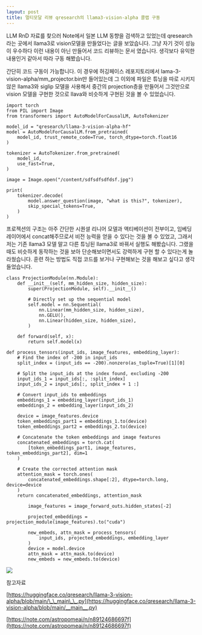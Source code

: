 ```yaml
---
layout: post
title: 멀티모달 리뷰 qresearch의 llama3-vision-alpha 콜랩 구동
---
```


LLM RnD 자료를 찾으러 Note에서 일본 LLM 동향을 검색하고 있었는데 qresearch라는 곳에서 llama3로 vision모델을 만들었다는 글을 보았습니다. 그냥 자기 것이 성능이 우수하다 이런 내용이 아닌 만들어서 코드 리뷰하는 문서 였습니다. 생각보다 유익한 내용인거 같아서 따라 구동 해봤습니다.

간단히 코드 구동이 가능합니다. 이 경우에 허깅페이스 레포지토리에서 lama-3-vision-alpha/mm\_projector.bin만 들어있는데 그 이외에 파일은 튜닝을 따로 시키지 않은 llama3와 siglip 모델을 사용해서 중간의 projection층을 만들어서 그것만으로 vision 모델을 구현한 것으로 llava와 비슷하게 구현된 것을 볼 수 있었습니다. 



```
import torch
from PIL import Image
from transformers import AutoModelForCausalLM, AutoTokenizer

model_id = "qresearch/llama-3-vision-alpha-hf"
model = AutoModelForCausalLM.from_pretrained(
    model_id, trust_remote_code=True, torch_dtype=torch.float16
)

tokenizer = AutoTokenizer.from_pretrained(
    model_id,
    use_fast=True,
)

image = Image.open("/content/sdfsdfsdfdsf.jpg")

print(
    tokenizer.decode(
        model.answer_question(image, "what is this?", tokenizer),
        skip_special_tokens=True,
    )
)
```

프로젝션의 구조는 아주 간단한 시퀀셜 리니어 모델과 액티베이션이 전부이고, 임베딩 레이어에서 concat해주므로서 비전 능력을 얻을 수 있다는 것을 볼 수 있었고, 그래서 저는 기존 llama3 모델 말고 다른 튜닝된 llama3로 바꿔서 실행도 해봤습니다. 그랬을 때도 비슷하게 동작하는 것을 보아 단순해보이면서도 강력하게 구현 할 수 있다는게 놀라웠습니다. 훈련 하는 방법도 직접 코드를 보거나 구현해보는 것을 해보고 싶다고 생각들었습니다.

```
class ProjectionModule(nn.Module):
    def __init__(self, mm_hidden_size, hidden_size):
        super(ProjectionModule, self).__init__()

        # Directly set up the sequential model
        self.model = nn.Sequential(
            nn.Linear(mm_hidden_size, hidden_size),
            nn.GELU(),
            nn.Linear(hidden_size, hidden_size),
        )

    def forward(self, x):
        return self.model(x)
```

```
def process_tensors(input_ids, image_features, embedding_layer):
    # Find the index of -200 in input_ids
    split_index = (input_ids == -200).nonzero(as_tuple=True)[1][0]

    # Split the input_ids at the index found, excluding -200
    input_ids_1 = input_ids[:, :split_index]
    input_ids_2 = input_ids[:, split_index + 1 :]

    # Convert input_ids to embeddings
    embeddings_1 = embedding_layer(input_ids_1)
    embeddings_2 = embedding_layer(input_ids_2)

    device = image_features.device
    token_embeddings_part1 = embeddings_1.to(device)
    token_embeddings_part2 = embeddings_2.to(device)

    # Concatenate the token embeddings and image features
    concatenated_embeddings = torch.cat(
        [token_embeddings_part1, image_features, token_embeddings_part2], dim=1
    )

    # Create the corrected attention mask
    attention_mask = torch.ones(
        concatenated_embeddings.shape[:2], dtype=torch.long, device=device
    )
    return concatenated_embeddings, attention_mask
```

```
        image_features = image_forward_outs.hidden_states[-2]

        projected_embeddings = projection_module(image_features).to("cuda")

        new_embeds, attn_mask = process_tensors(
            input_ids, projected_embeddings, embedding_layer
        )
        device = model.device
        attn_mask = attn_mask.to(device)
        new_embeds = new_embeds.to(device)
```

![](https://img1.daumcdn.net/thumb/R1280x0/?scode=mtistory2&fname=https%3A%2F%2Fblog.kakaocdn.net%2Fdn%2FdEqJde%2FbtsHkYsb3ts%2FZu9IeONkb1suwaYeJ1EGGk%2Fimg.png)

참고자료

[https://huggingface.co/qresearch/llama-3-vision-alpha/blob/main/\_\_main\_\_.py](https://huggingface.co/qresearch/llama-3-vision-alpha/blob/main/__main__.py)

[https://note.com/astropomeai/n/n89124686697f](https://note.com/astropomeai/n/n89124686697f)
